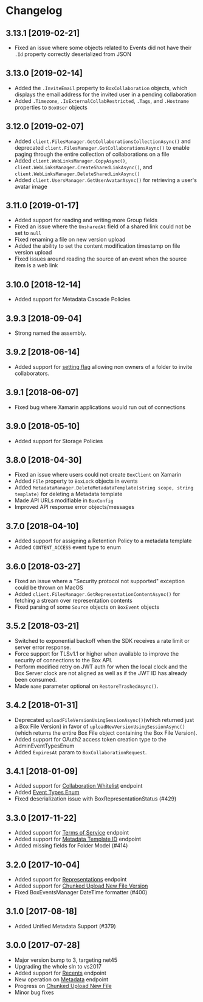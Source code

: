 # Changelog

## 3.13.1 [2019-02-21]

- Fixed an issue where some objects related to Events did not have their `.Id` property correctly deserialized from JSON

## 3.13.0 [2019-02-14]

- Added the `.InviteEmail` property to `BoxCollaboration` objects, which displays the email address for the invited
  user in a pending collaboration
- Added `.Timezone`, `.IsExternalCollabRestricted`, `.Tags`, and `.Hostname` properties to `BoxUser` objects

## 3.12.0 [2019-02-07]

- Added `client.FilesManager.GetCollaborationsCollectionAsync()` and deprecated
  `client.FilesManager.GetCollaborationsAsync()` to enable paging through the entire
  collection of collaborations on a file
- Added `client.WebLinksManager.CopyAsync()`, `client.WebLinksManager.CreateSharedLinkAsync()`,
  and `client.WebLinksManager.DeleteSharedLinkAsync()`
- Added `client.UsersManager.GetUserAvatarAsync()` for retrieving a user's avatar image

## 3.11.0 [2019-01-17]

- Added support for reading and writing more Group fields
- Fixed an issue where the `UnsharedAt` field of a shared link could not be set to `null`
- Fixed renaming a file on new version upload
- Added the ability to set the content modification timestamp on file version upload
- Fixed issues around reading the source of an event when the source item is a web link

## 3.10.0 [2018-12-14]

- Added support for Metadata Cascade Policies

## 3.9.3 [2018-09-04]

- Strong named the assembly.

## 3.9.2 [2018-06-14]

- Added support for [setting flag](https://github.com/box/box-windows-sdk-v2/blob/master/Box.V2/Models/Request/BoxFolderRequest.cs#L39) allowing non owners of a folder to invite collaborators.

## 3.9.1 [2018-06-07]

- Fixed bug where Xamarin applications would run out of connections

## 3.9.0 [2018-05-10]

- Added support for Storage Policies

## 3.8.0 [2018-04-30]

- Fixed an issue where users could not create `BoxClient` on Xamarin
- Added `File` property to `BoxLock` objects in events
- Added `MetadataManager.DeleteMetadataTemplate(string scope, string template)` for deleting a Metadata template 
- Made API URLs modifiable in `BoxConfig`
- Improved API response error objects/messages

## 3.7.0 [2018-04-10]

- Added support for assigning a Retention Policy to a metadata template
- Added `CONTENT_ACCESS` event type to enum

## 3.6.0 [2018-03-27]

- Fixed an issue where a "Security protocol not supported" exception could be thrown on MacOS
- Added `client.FilesManager.GetRepresentationContentAsync()` for fetching a stream over representation contents
- Fixed parsing of some `Source` objects on `BoxEvent` objects

## 3.5.2 [2018-03-21]

- Switched to exponential backoff when the SDK receives a rate limit or server error response. 
- Force support for TLSv1.1 or higher when available to improve the security of connections to the Box API.
- Perform modified retry on JWT auth for when the local clock and the Box Server clock are not aligned as well as if the JWT ID has already been consumed.
- Made `name` parameter optional on `RestoreTrashedAsync()`.

## 3.4.2 [2018-01-31]

- Deprecated `uploadFileVersionUsingSessionAsync()`(which returned just a Box File Version) in favor of `uploadNewVersionUsingSessionAsync()`(which returns the entire Box File object containing the Box File Version).
- Added support for OAuth2 access token creation type to the AdminEventTypesEnum 
- Added `ExpiresAt` param to `BoxCollaborationRequest`. 

## 3.4.1 [2018-01-09]

- Added support for [Collaboration Whitelist](https://github.com/box/box-windows-sdk-v2/blob/master/Box.V2/Managers/BoxCollaborationWhitelistManager.cs) endpoint
- Added [Event Types Enum](https://github.com/box/box-windows-sdk-v2/blob/master/Box.V2/Config/Constants.cs#L287)
- Fixed deserialization issue with BoxRepresentationStatus (#429)

## 3.3.0 [2017-11-22]

- Added support for [Terms of Service](https://github.com/box/box-windows-sdk-v2/blob/master/Box.V2/Managers/BoxTermsOfServiceManager.cs) endpoint
- Added support for [Metadata Template ID](https://github.com/box/box-windows-sdk-v2/blob/master/Box.V2/Managers/BoxMetadataManager.cs#L175) endpoint
- Added missing fields for Folder Model (#414) 

## 3.2.0 [2017-10-04]

- Added support for [Representations](https://github.com/box/box-windows-sdk-v2/blob/master/Box.V2/Managers/BoxFilesManager.cs#L1216) endpoint
- Added support for [Chunked Upload New File Version](https://github.com/box/box-windows-sdk-v2/blob/master/Box.V2/Managers/BoxFilesManager.cs#L423)
- Fixed BoxEventsManager DateTime formatter (#400)

## 3.1.0 [2017-08-18]

- Added Unified Metadata Support (#379)

## 3.0.0 [2017-07-28]

- Major version bump to 3, targeting net45
- Upgrading the whole sln to vs2017
- Added support for [Recents](https://github.com/box/box-windows-sdk-v2/blob/master/Box.V2/Managers/BoxRecentItemsManager.cs#L1) endpoint
- New operation on [Metadata](https://github.com/box/box-windows-sdk-v2/blob/master/Box.V2/Managers/BoxMetadataManager.cs#L1) endpoint
- Progress on [Chunked Upload New File](https://github.com/box/box-windows-sdk-v2/blob/master/Box.V2/Managers/BoxFilesManager.cs#L463)
- Minor bug fixes

